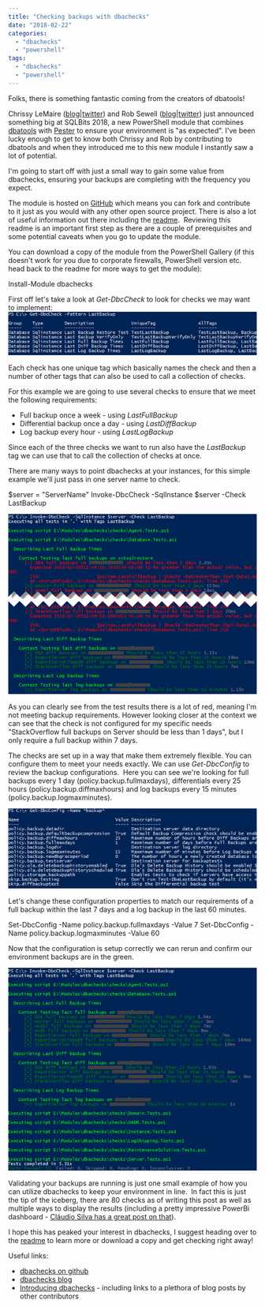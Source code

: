 ```yaml
---
title: "Checking backups with dbachecks"
date: "2018-02-22"
categories: 
  - "dbachecks"
  - "powershell"
tags: 
  - "dbachecks"
  - "powershell"
---
```


Folks, there is something fantastic coming from the creators of dbatools!

Chrissy LeMaire ([blog](https://blog.netnerds.net/)|[twitter](https://twitter.com/cl)) and Rob Sewell ([blog](https://sqldbawithabeard.com/)|[twitter](https://twitter.com/sqldbawithbeard)) just announced something big at SQLBits 2018, a new PowerShell module that combines [dbatools](https://dbatools.io/) with [Pester](https://github.com/pester/Pester) to ensure your environment is "as expected". I've been lucky enough to get to know both Chrissy and Rob by contributing to dbatools and when they introduced me to this new module I instantly saw a lot of potential.

I'm going to start off with just a small way to gain some value from dbachecks, ensuring your backups are completing with the frequency you expect.

The module is hosted on [GitHub](https://github.com/sqlcollaborative/dbachecks) which means you can fork and contribute to it just as you would with any other open source project. There is also a lot of useful information out there including the [readme](https://github.com/sqlcollaborative/dbachecks#dbachecks).  Reviewing this readme is an important first step as there are a couple of prerequisites and some potential caveats when you go to update the module.

You can download a copy of the module from the PowerShell Gallery (if this doesn't work for you due to corporate firewalls, PowerShell version etc. head back to the readme for more ways to get the module):

Install-Module dbachecks

First off let's take a look at _Get-DbcCheck_ to look for checks we may want to implement: ![](images/Get-DbCCheck.jpg)

Each check has one unique tag which basically names the check and then a number of other tags that can also be used to call a collection of checks.

For this example we are going to use several checks to ensure that we meet the following requirements:

- Full backup once a week - using _LastFullBackup_
- Differential backup once a day - using _LastDiffBackup_
- Log backup every hour - using _LastLogBackup_

Since each of the three checks we want to run also have the _LastBackup_ tag we can use that to call the collection of checks at once.

There are many ways to point dbachecks at your instances, for this simple example we'll just pass in one server name to check.

$server = "ServerName"
Invoke-DbcCheck -SqlInstance $server -Check LastBackup

![](images/ChecksFailing.jpg)

As you can clearly see from the test results there is a lot of red, meaning I'm not meeting backup requirements. However looking closer at the context we can see that the check is not configured for my specific needs "StackOverflow full backups on Server should be less than 1 days", but I only require a full backup within 7 days.

The checks are set up in a way that make them extremely flexible. You can configure them to meet your needs exactly. We can use _Get-DbcConfig_ to review the backup configurations.  Here you can see we're looking for full backups every 1 day (policy.backup.fullmaxdays), differentials every 25 hours (policy.backup.diffmaxhours) and log backups every 15 minutes (policy.backup.logmaxminutes).

![](images/Get-DbcConfig.jpg)

Let's change these configuration properties to match our requirements of a full backup within the last 7 days and a log backup in the last 60 minutes.

Set-DbcConfig -Name policy.backup.fullmaxdays -Value 7
Set-DbcConfig -Name policy.backup.logmaxminutes -Value 60

Now that the configuration is setup correctly we can rerun and confirm our environment backups are in the green.

![](images/ChecksSuccess.jpg)

Validating your backups are running is just one small example of how you can utilize dbachecks to keep your environment in line.  In fact this is just the tip of the iceberg, there are 80 checks as of writing this post as well as multiple ways to display the results (including a pretty impressive PowerBi dashboard - [Cláudio Silva has a great post on that](http://claudioessilva.eu/2018/02/22/dbachecks-using-power-bi-dashboards-to-analyse-results/)).

I hope this has peaked your interest in dbachecks, I suggest heading over to the [readme](https://github.com/sqlcollaborative/dbachecks#dbachecks) to learn more or download a copy and get checking right away!

Useful links:

- [dbachecks on github](https://github.com/sqlcollaborative/dbachecks)
- [dbachecks blog](http://dbachecks.io/blog)
- [Introducing dbachecks](https://dbachecks.io/introducing) - including links to a plethora of blog posts by other contributors
